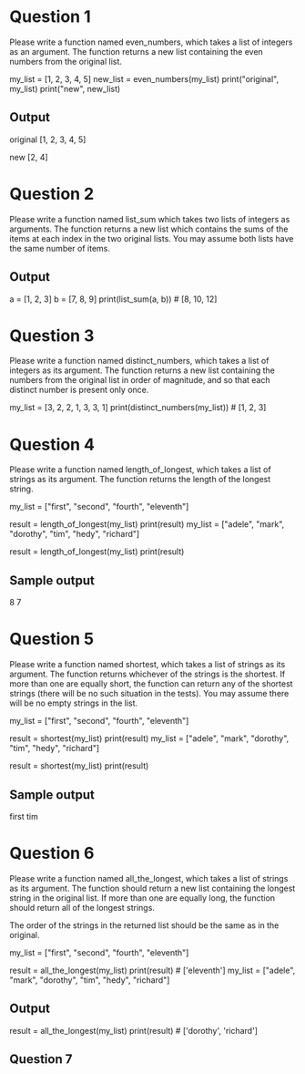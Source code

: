 # Question 1
Please write a function named even_numbers, which takes a list of integers as an argument. The function returns a new list containing the even numbers from the original list.

my_list = [1, 2, 3, 4, 5]
new_list = even_numbers(my_list)
print("original", my_list)
print("new", new_list)

## Output
original [1, 2, 3, 4, 5]

new [2, 4]

# Question 2
Please write a function named list_sum which takes two lists of integers as arguments. The function returns a new list which contains the sums of the items at each index in the two original lists. You may assume both lists have the same number of items.


## Output 
a = [1, 2, 3]
b = [7, 8, 9]
print(list_sum(a, b)) # [8, 10, 12]

# Question 3
Please write a function named distinct_numbers, which takes a list of integers as its argument. The function returns a new list containing the numbers from the original list in order of magnitude, and so that each distinct number is present only once.

my_list = [3, 2, 2, 1, 3, 3, 1]
print(distinct_numbers(my_list)) # [1, 2, 3]

# Question 4
Please write a function named length_of_longest, which takes a list of strings as its argument. The function returns the length of the longest string.

my_list = ["first", "second", "fourth", "eleventh"]

result = length_of_longest(my_list)
print(result)
my_list = ["adele", "mark", "dorothy", "tim", "hedy", "richard"]

result = length_of_longest(my_list)
print(result)

## Sample output
8
7

# Question 5
Please write a function named shortest, which takes a list of strings as its argument. The function returns whichever of the strings is the shortest. If more than one are equally short, the function can return any of the shortest strings (there will be no such situation in the tests). You may assume there will be no empty strings in the list.

my_list = ["first", "second", "fourth", "eleventh"]

result = shortest(my_list)
print(result)
my_list = ["adele", "mark", "dorothy", "tim", "hedy", "richard"]

result = shortest(my_list)
print(result)

## Sample output
first
tim

# Question 6
Please write a function named all_the_longest, which takes a list of strings as its argument. The function should return a new list containing the longest string in the original list. If more than one are equally long, the function should return all of the longest strings.

The order of the strings in the returned list should be the same as in the original.

my_list = ["first", "second", "fourth", "eleventh"]


result = all_the_longest(my_list)
print(result) # ['eleventh']
my_list = ["adele", "mark", "dorothy", "tim", "hedy", "richard"]

## Output
result = all_the_longest(my_list)
print(result) # ['dorothy', 'richard']

## Question 7
